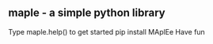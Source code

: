 maple - a simple python library
---------------------------------------------------------------------------------------
Type maple.help() to get started
pip install MAplEe
Have fun
